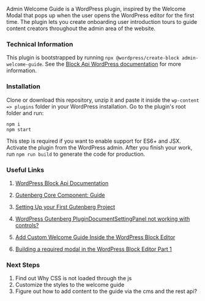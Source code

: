 Admin Welcome Guide is a WordPress plugin, inspired by the Welcome Modal that pops up when the user opens the WordPress editor for the first time. The plugin lets you create onboarding user introduction tours to guide content creators throughout the admin area of the website.

### Technical Information
This plugin is bootstrapped by running ```npx @wordpress/create-block admin-welcome-guide```. See the [Block Api WordPress documentation](https://developer.wordpress.org/block-editor/reference-guides/packages/packages-create-block/) for more information.

### Installation

Clone or download this repository, unzip it and paste it inside the ```wp-content => plugins``` folder in your WordPress installation. Go to the plugin's root folder and run:

    npm i
    npm start

This step is required if you want to enable support for ES6+ and JSX. Activate the plugin from the WordPress admin. After you finish your work, run ```npm run build``` to generate the code for production.

### Useful Links

1. [WordPress Block Api Documentation](https://developer.wordpress.org/block-editor/reference-guides/packages/packages-create-block/)

2. [Gutenberg Core Component: Guide](https://github.com/WordPress/gutenberg/tree/trunk/packages/components/src/guide)

3. [Setting Up your First Gutenberg Project](https://blog.logrocket.com/setting-up-first-gutenberg-project/)

4. [WordPress Gutenberg PluginDocumentSettingPanel not working with controls?](https://stackoverflow.com/questions/58607970/wordpress-gutenberg-plugindocumentsettingpanel-not-working-with-controls)

5. [Add Custom Welcome Guide Inside the WordPress Block Editor](https://css-tricks.com/adding-a-custom-welcome-guide-to-the-wordpress-block-editor/)

6. [Building a required modal in the WordPress Block Editor Part 1](https://aurooba.com/building-a-required-modal-in-the-wordpress-block-editor-1/)

### Next Steps
1. Find out Why CSS is not loaded through the js
2. Customize the styles to the welcome guide
3. Figure out how to add content to the guide via the cms and the rest api?
